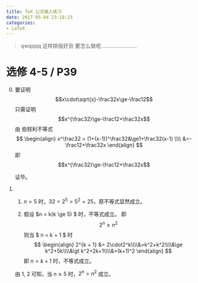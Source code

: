 ```yaml
---
title: TeX 公式输入练习
date: 2017-05-04 23:18:23
categories: 
- LaTeX
---
```


> qwqqqq 这样排版好丑
> 要怎么做呢……………………

# 选修 4-5 / P39

0.    要证明 
      $$x\cdot\sqrt{x}-\frac32x\ge-\frac12$$
      只需证明 
      $$x^{\frac32}\ge-\frac12+\frac32x$$
      由 伯努利不等式
      $$
      \begin{align}
      x^\frac32 = (1+(x-1))^\frac32&\ge1+\frac32(x-1) \\\\
      &=-\frac12+\frac32x
      \end{align}
      $$
      即  
      $$x^{\frac32}\ge-\frac12+\frac32x$$

      证毕。

1. ​

     1. $n=5$ 时，$32 = 2^5 \gt 5 ^ 2 = 25$，原不等式显然成立。

     2. 假设 $n = k(k \ge 5) $ 时，不等式成立。
          即 
          $$2 ^ n \ge n ^ 2$$
          则当 $ n = k + 1 $ 时
          $$
          \begin{align}
          2^{k + 1} &= 2\cdot2^k\\\\&=k^2+k^2\\\\&\ge k^2+5k\\\\&\gt k^2+2k+1\\\\&=(k+1)^2
          \end{align}
          $$
          即 $n=k+1$ 时，不等式成立。

     由 1, 2 可知，当 $n \ge 5$ 时，$2^n\gt n^2$ 成立。
